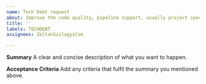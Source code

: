 ```yaml
---
name: Tech Debt request
about: Improve the code quality, pipeline support, usually project specific issues
title: ''
labels: TECHDEBT
assignees: ZoltanSzilagyiCse

---
```


**Summary**
A clear and concise description of what you want to happen.

**Acceptance Criteria**
Add any criteria that fulfil the summary you mentioned above.

